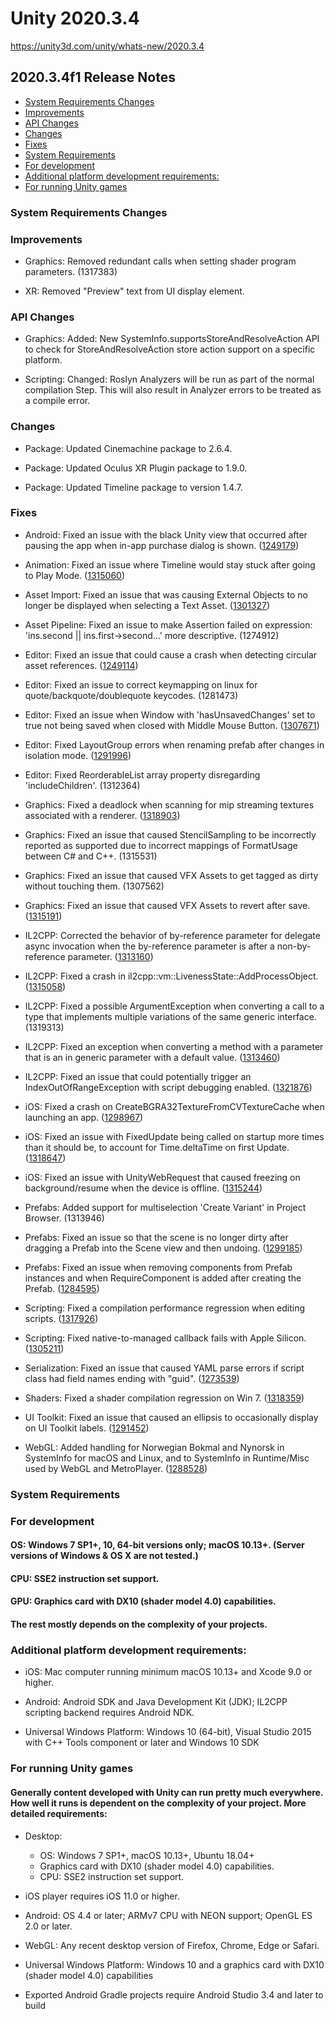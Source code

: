 # Unity 2020.3.4

https://unity3d.com/unity/whats-new/2020.3.4

## 2020.3.4f1 Release Notes

- [System Requirements Changes](#system-requirements-changes)
- [Improvements](#improvements)
- [API Changes](#api-changes)
- [Changes](#changes)
- [Fixes](#fixes)
- [System Requirements](#system-requirements)
- [For development](#for-development)
- [Additional platform development requirements:](#additional-platform-development-requirements)
- [For running Unity games](#for-running-unity-games)


### System Requirements Changes

### Improvements

*   Graphics: Removed redundant calls when setting shader program parameters. (1317383)
    
*   XR: Removed "Preview" text from UI display element.
    

### API Changes

*   Graphics: Added: New SystemInfo.supportsStoreAndResolveAction API to check for StoreAndResolveAction store action support on a specific platform.
    
*   Scripting: Changed: Roslyn Analyzers will be run as part of the normal compilation Step. This will also result in Analyzer errors to be treated as a compile error.
    

### Changes

*   Package: Updated Cinemachine package to 2.6.4.
    
*   Package: Updated Oculus XR Plugin package to 1.9.0.
    
*   Package: Updated Timeline package to version 1.4.7.
    

### Fixes

*   Android: Fixed an issue with the black Unity view that occurred after pausing the app when in-app purchase dialog is shown. ([1249179](https://issuetracker.unity3d.com/issues/android-black-screen-on-android-when-switching-app-during-in-app-purchase))
    
*   Animation: Fixed an issue where Timeline would stay stuck after going to Play Mode. ([1315060](https://issuetracker.unity3d.com/issues/timeline-stays-stuck-after-going-to-play-mode))
    
*   Asset Import: Fixed an issue that was causing External Objects to no longer be displayed when selecting a Text Asset. ([1301327](https://issuetracker.unity3d.com/issues/the-external-objects-array-is-displayed-in-the-inspector-when-selecting-a-text-asset))
    
*   Asset Pipeline: Fixed an issue to make Assertion failed on expression: 'ins.second || ins.first->second...' more descriptive. (1274912)
    
*   Editor: Fixed an issue that could cause a crash when detecting circular asset references. ([1249114](https://issuetracker.unity3d.com/issues/shadergraph-creating-a-2-deep-recursive-subgraph-crashes-unity-and-makes-project-unopenable))
    
*   Editor: Fixed an issue to correct keymapping on linux for quote/backquote/doublequote keycodes. (1281473)
    
*   Editor: Fixed an issue when Window with 'hasUnsavedChanges' set to true not being saved when closed with Middle Mouse Button. ([1307671](https://issuetracker.unity3d.com/issues/unsaved-changes-detected-popup-is-not-being-shown-when-tab-with-changes-is-closed-with-middle-mouse-button))
    
*   Editor: Fixed LayoutGroup errors when renaming prefab after changes in isolation mode. ([1291996](https://issuetracker.unity3d.com/issues/endlayoutgroup-beginlayoutgroup-must-be-called-first-error-is-thrown-when-manually-saving-changes-to-prefab-after-renaming-it))
    
*   Editor: Fixed ReorderableList array property disregarding 'includeChildren'. (1312364)
    
*   Graphics: Fixed a deadlock when scanning for mip streaming textures associated with a renderer. ([1318903](https://issuetracker.unity3d.com/issues/windows-build-becomes-unresponsive-in-texture-streaming))
    
*   Graphics: Fixed an issue that caused StencilSampling to be incorrectly reported as supported due to incorrect mappings of FormatUsage between C# and C++. (1315531)
    
*   Graphics: Fixed an issue that caused VFX Assets to get tagged as dirty without touching them. (1307562)
    
*   Graphics: Fixed an issue that caused VFX Assets to revert after save. ([1315191](https://issuetracker.unity3d.com/issues/vfx-reverts-the-first-compilation-change-after-the-vfx-asset-is-saved))
    
*   IL2CPP: Corrected the behavior of by-reference parameter for delegate async invocation when the by-reference parameter is after a non-by-reference parameter. ([1313160](https://issuetracker.unity3d.com/issues/delegate-dot-endinvoke-always-returns-null-in-a-build-when-using-the-il2cpp-scripting-backend))
    
*   IL2CPP: Fixed a crash in il2cpp::vm::LivenessState::AddProcessObject. ([1315058](https://issuetracker.unity3d.com/issues/crash-on-il2cpp-vm-livenessstate-addprocessobject-when-running-photon-bolt-server-and-reloading-scene-in-build))
    
*   IL2CPP: Fixed a possible ArgumentException when converting a call to a type that implements multiple variations of the same generic interface. (1319313)
    
*   IL2CPP: Fixed an exception when converting a method with a parameter that is an in generic parameter with a default value. ([1313460](https://issuetracker.unity3d.com/issues/il2cpp-build-fails-when-passing-a-default-t-as-an-in-parameter-to-a-method))
    
*   IL2CPP: Fixed an issue that could potentially trigger an IndexOutOfRangeException with script debugging enabled. ([1321876](https://issuetracker.unity3d.com/issues/il2cpp-build-fails-due-to-indexoutofrangeexception-when-building-with-il2cpp-and-script-debugging-enabled))
    
*   iOS: Fixed a crash on CreateBGRA32TextureFromCVTextureCache when launching an app. ([1298967](https://issuetracker.unity3d.com/issues/ios-crash-on-createbgra32texturefromcvtexturecache-when-launching-an-app))
    
*   iOS: Fixed an issue with FixedUpdate being called on startup more times than it should be, to account for Time.deltaTime on first Update. ([1318647](https://issuetracker.unity3d.com/issues/mobile-fixedupdate-gets-called-multiple-times-before-the-first-update-when-build-is-run-on-a-device))
    
*   iOS: Fixed an issue with UnityWebRequest that caused freezing on background/resume when the device is offline. ([1315244](https://issuetracker.unity3d.com/issues/ios-freeze-when-continually-sending-unitywebrequests-and-internet-connection-is-disabled))
    
*   Prefabs: Added support for multiselection 'Create Variant' in Project Browser. (1313946)
    
*   Prefabs: Fixed an issue so that the scene is no longer dirty after dragging a Prefab into the Scene view and then undoing. ([1299185](https://issuetracker.unity3d.com/issues/dragging-a-prefab-into-the-scene-view-and-undoing-the-action-does-not-undirty-the-scene))
    
*   Prefabs: Fixed an issue when removing components from Prefab instances and when RequireComponent is added after creating the Prefab. ([1284595](https://issuetracker.unity3d.com/issues/component-is-added-to-the-gameobject-when-entering-the-play-mode-after-deleting-the-script-with-requiredcomponent-attribute))
    
*   Scripting: Fixed a compilation performance regression when editing scripts. ([1317926](https://issuetracker.unity3d.com/issues/increased-script-compilation-time))
    
*   Scripting: Fixed native-to-managed callback fails with Apple Silicon. ([1305211](https://issuetracker.unity3d.com/issues/macos-aot-dot-monopinvokecallback-native-to-managed-callback-fails-with-apple-silicon-when-scripting-backend-is-mono))
    
*   Serialization: Fixed an issue that caused YAML parse errors if script class had field names ending with "guid". ([1273539](https://issuetracker.unity3d.com/issues/parser-failure-expected-closing-error-when-creating-scriptableobject))
    
*   Shaders: Fixed a shader compilation regression on Win 7. ([1318359](https://issuetracker.unity3d.com/issues/shader-fails-to-compile-when-using-windows-7))
    
*   UI Toolkit: Fixed an issue that caused an ellipsis to occasionally display on UI Toolkit labels. ([1291452](https://issuetracker.unity3d.com/issues/titles-of-the-packages-in-the-package-manager-are-truncated))
    
*   WebGL: Added handling for Norwegian Bokmal and Nynorsk in SystemInfo for macOS and Linux, and to SystemInfo in Runtime/Misc used by WebGL and MetroPlayer. ([1288528](https://issuetracker.unity3d.com/issues/application-dot-systemlanguage-returns-unknown-when-system-language-is-set-to-norwegian-bokmal-slash-nynorsk))
    

### System Requirements

### For development

#### OS: Windows 7 SP1+, 10, 64-bit versions only; macOS 10.13+. (Server versions of Windows & OS X are not tested.)

#### CPU: SSE2 instruction set support.

#### GPU: Graphics card with DX10 (shader model 4.0) capabilities.

#### The rest mostly depends on the complexity of your projects.

### Additional platform development requirements:

*   iOS: Mac computer running minimum macOS 10.13+ and Xcode 9.0 or higher.
    
*   Android: Android SDK and Java Development Kit (JDK); IL2CPP scripting backend requires Android NDK.
    
*   Universal Windows Platform: Windows 10 (64-bit), Visual Studio 2015 with C++ Tools component or later and Windows 10 SDK
    

### For running Unity games

#### Generally content developed with Unity can run pretty much everywhere. How well it runs is dependent on the complexity of your project. More detailed requirements:

*   Desktop:
    
    *   OS: Windows 7 SP1+, macOS 10.13+, Ubuntu 18.04+
    *   Graphics card with DX10 (shader model 4.0) capabilities.
    *   CPU: SSE2 instruction set support.
*   iOS player requires iOS 11.0 or higher.
    
*   Android: OS 4.4 or later; ARMv7 CPU with NEON support; OpenGL ES 2.0 or later.
    
*   WebGL: Any recent desktop version of Firefox, Chrome, Edge or Safari.
    
*   Universal Windows Platform: Windows 10 and a graphics card with DX10 (shader model 4.0) capabilities
    
*   Exported Android Gradle projects require Android Studio 3.4 and later to build